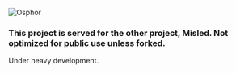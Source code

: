 ![Osphor](https://github.com/user-attachments/assets/f9d11eb8-d198-451f-8d2b-ad78bdf65355)

### This project is served for the other project, Misled. Not optimized for public use unless forked.
Under heavy development.
